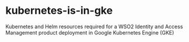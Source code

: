 # kubernetes-is-in-gke
Kubernetes and Helm resources required for a WSO2 Identity and Access Management product deployment in Google Kubernetes Engine (GKE)
